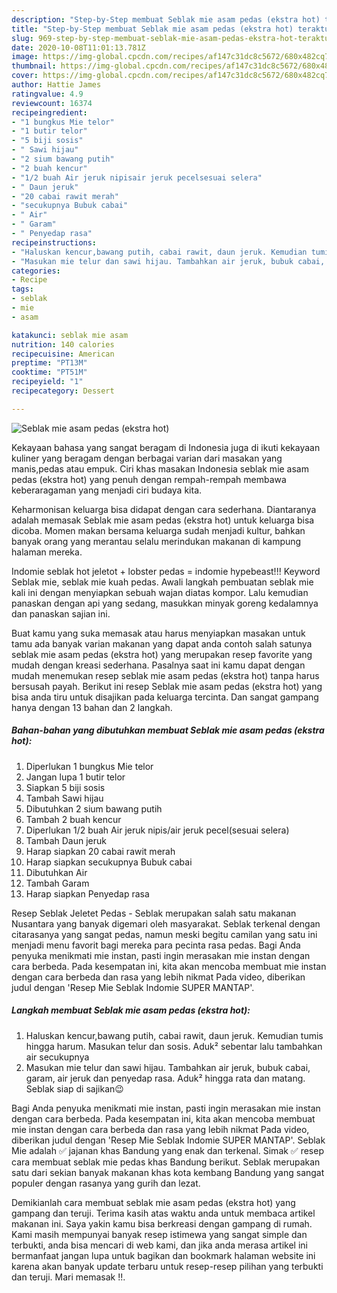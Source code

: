 ```yaml
---
description: "Step-by-Step membuat Seblak mie asam pedas (ekstra hot) teraktual"
title: "Step-by-Step membuat Seblak mie asam pedas (ekstra hot) teraktual"
slug: 969-step-by-step-membuat-seblak-mie-asam-pedas-ekstra-hot-teraktual
date: 2020-10-08T11:01:13.781Z
image: https://img-global.cpcdn.com/recipes/af147c31dc8c5672/680x482cq70/seblak-mie-asam-pedas-ekstra-hot-foto-resep-utama.jpg
thumbnail: https://img-global.cpcdn.com/recipes/af147c31dc8c5672/680x482cq70/seblak-mie-asam-pedas-ekstra-hot-foto-resep-utama.jpg
cover: https://img-global.cpcdn.com/recipes/af147c31dc8c5672/680x482cq70/seblak-mie-asam-pedas-ekstra-hot-foto-resep-utama.jpg
author: Hattie James
ratingvalue: 4.9
reviewcount: 16374
recipeingredient:
- "1 bungkus Mie telor"
- "1 butir telor"
- "5 biji sosis"
- " Sawi hijau"
- "2 sium bawang putih"
- "2 buah kencur"
- "1/2 buah Air jeruk nipisair jeruk pecelsesuai selera"
- " Daun jeruk"
- "20 cabai rawit merah"
- "secukupnya Bubuk cabai"
- " Air"
- " Garam"
- " Penyedap rasa"
recipeinstructions:
- "Haluskan kencur,bawang putih, cabai rawit, daun jeruk. Kemudian tumis hingga harum. Masukan telur dan sosis. Aduk² sebentar lalu tambahkan air secukupnya"
- "Masukan mie telur dan sawi hijau. Tambahkan air jeruk, bubuk cabai, garam, air jeruk dan penyedap rasa. Aduk² hingga rata dan matang. Seblak siap di sajikan😉"
categories:
- Recipe
tags:
- seblak
- mie
- asam

katakunci: seblak mie asam 
nutrition: 140 calories
recipecuisine: American
preptime: "PT13M"
cooktime: "PT51M"
recipeyield: "1"
recipecategory: Dessert

---
```



![Seblak mie asam pedas (ekstra hot)](https://img-global.cpcdn.com/recipes/af147c31dc8c5672/680x482cq70/seblak-mie-asam-pedas-ekstra-hot-foto-resep-utama.jpg)

Kekayaan bahasa yang sangat beragam di Indonesia juga di ikuti kekayaan kuliner yang beragam dengan berbagai varian dari masakan yang manis,pedas atau empuk. Ciri khas masakan Indonesia seblak mie asam pedas (ekstra hot) yang penuh dengan rempah-rempah membawa keberaragaman yang menjadi ciri budaya kita.


Keharmonisan keluarga bisa didapat dengan cara sederhana. Diantaranya adalah memasak Seblak mie asam pedas (ekstra hot) untuk keluarga bisa dicoba. Momen makan bersama keluarga sudah menjadi kultur, bahkan banyak orang yang merantau selalu merindukan makanan di kampung halaman mereka.

Indomie seblak hot jeletot + lobster pedas = indomie hypebeast!!! Keyword Seblak mie, seblak mie kuah pedas. Awali langkah pembuatan seblak mie kali ini dengan menyiapkan sebuah wajan diatas kompor. Lalu kemudian panaskan dengan api yang sedang, masukkan minyak goreng kedalamnya dan panaskan sajian ini.

Buat kamu yang suka memasak atau harus menyiapkan masakan untuk tamu ada banyak varian makanan yang dapat anda contoh salah satunya seblak mie asam pedas (ekstra hot) yang merupakan resep favorite yang mudah dengan kreasi sederhana. Pasalnya saat ini kamu dapat dengan mudah menemukan resep seblak mie asam pedas (ekstra hot) tanpa harus bersusah payah.
Berikut ini resep Seblak mie asam pedas (ekstra hot) yang bisa anda tiru untuk disajikan pada keluarga tercinta. Dan sangat gampang hanya dengan 13 bahan dan 2 langkah.


<!--inarticleads1-->

##### Bahan-bahan yang dibutuhkan membuat Seblak mie asam pedas (ekstra hot):

1. Diperlukan 1 bungkus Mie telor
1. Jangan lupa 1 butir telor
1. Siapkan 5 biji sosis
1. Tambah  Sawi hijau
1. Dibutuhkan 2 sium bawang putih
1. Tambah 2 buah kencur
1. Diperlukan 1/2 buah Air jeruk nipis/air jeruk pecel(sesuai selera)
1. Tambah  Daun jeruk
1. Harap siapkan 20 cabai rawit merah
1. Harap siapkan secukupnya Bubuk cabai
1. Dibutuhkan  Air
1. Tambah  Garam
1. Harap siapkan  Penyedap rasa


Resep Seblak Jeletet Pedas - Seblak merupakan salah satu makanan Nusantara yang banyak digemari oleh masyarakat. Seblak terkenal dengan citarasanya yang sangat pedas, namun meski begitu camilan yang satu ini menjadi menu favorit bagi mereka para pecinta rasa pedas. Bagi Anda penyuka menikmati mie instan, pasti ingin merasakan mie instan dengan cara berbeda. Pada kesempatan ini, kita akan mencoba membuat mie instan dengan cara berbeda dan rasa yang lebih nikmat Pada video, diberikan judul dengan &#39;Resep Mie Seblak Indomie SUPER MANTAP&#39;. 

<!--inarticleads2-->

##### Langkah membuat  Seblak mie asam pedas (ekstra hot):

1. Haluskan kencur,bawang putih, cabai rawit, daun jeruk. Kemudian tumis hingga harum. Masukan telur dan sosis. Aduk² sebentar lalu tambahkan air secukupnya
1. Masukan mie telur dan sawi hijau. Tambahkan air jeruk, bubuk cabai, garam, air jeruk dan penyedap rasa. Aduk² hingga rata dan matang. Seblak siap di sajikan😉


Bagi Anda penyuka menikmati mie instan, pasti ingin merasakan mie instan dengan cara berbeda. Pada kesempatan ini, kita akan mencoba membuat mie instan dengan cara berbeda dan rasa yang lebih nikmat Pada video, diberikan judul dengan &#39;Resep Mie Seblak Indomie SUPER MANTAP&#39;. Seblak Mie adalah ✅ jajanan khas Bandung yang enak dan terkenal. Simak ✅ resep cara membuat seblak mie pedas khas Bandung berikut. Seblak merupakan satu dari sekian banyak makanan khas kota kembang Bandung yang sangat populer dengan rasanya yang gurih dan lezat. 

Demikianlah cara membuat seblak mie asam pedas (ekstra hot) yang gampang dan teruji. Terima kasih atas waktu anda untuk membaca artikel makanan ini. Saya yakin kamu bisa berkreasi dengan gampang di rumah. Kami masih mempunyai banyak resep istimewa yang sangat simple dan terbukti, anda bisa mencari di web kami, dan jika anda merasa artikel ini bermanfaat jangan lupa untuk bagikan dan bookmark halaman website ini karena akan banyak update terbaru untuk resep-resep pilihan yang terbukti dan teruji. Mari memasak !!. 
